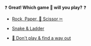  ❓ **Great! Which game 🎲 will you play?** ❓

 - [Rock, Paper, 🧻 Scissor ✂](0-BBA.md)

 - [Snake & Ladder](../WIP.md)

 - [🚫 Don't play & find a way out](../WIP.md)

